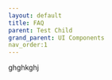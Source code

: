 ```yaml
---
layout: default
title: FAQ
parent: Test Child
grand_parent: UI Components
nav_order:1
---
```


ghghkghj